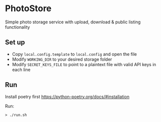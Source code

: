 # PhotoStore

Simple photo storage service with upload, download & public listing functionality

## Set up

- Copy `local.config.template` to `local.config` and open the file
- Modify `WORKING_DIR` to your desired storage folder
- Modify `SECRET_KEYS_FILE` to point to a plaintext file with valid API keys in each line

## Run

Install poetry first https://python-poetry.org/docs/#installation

Run:

```
> ./run.sh
```
